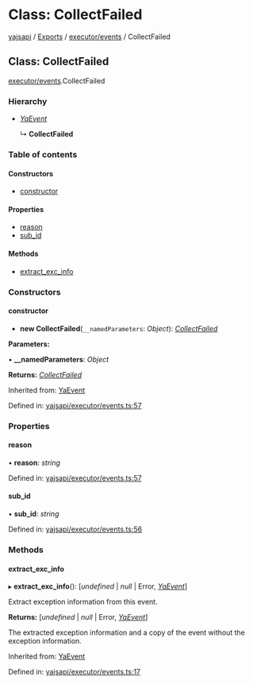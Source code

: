 # Class: CollectFailed

[yajsapi](../yajsapi.md) / [Exports](../modules/) / [executor/events](../modules/executor_events.md) / CollectFailed

## Class: CollectFailed

[executor/events](../modules/executor_events.md).CollectFailed

### Hierarchy

* [_YaEvent_](executor_events.yaevent.md)

  ↳ **CollectFailed**

### Table of contents

#### Constructors

* [constructor](executor_events.collectfailed.md#constructor)

#### Properties

* [reason](executor_events.collectfailed.md#reason)
* [sub\_id](executor_events.collectfailed.md#sub_id)

#### Methods

* [extract\_exc\_info](executor_events.collectfailed.md#extract_exc_info)

### Constructors

#### constructor

+ **new CollectFailed**\(`__namedParameters`: _Object_\): [_CollectFailed_](executor_events.collectfailed.md)

**Parameters:**

• **\_\_namedParameters**: _Object_

**Returns:** [_CollectFailed_](executor_events.collectfailed.md)

Inherited from: [YaEvent](executor_events.yaevent.md)

Defined in: [yajsapi/executor/events.ts:57](https://github.com/golemfactory/yajsapi/blob/289a25a/yajsapi/executor/events.ts#L57)

### Properties

#### reason

• **reason**: _string_

Defined in: [yajsapi/executor/events.ts:57](https://github.com/golemfactory/yajsapi/blob/289a25a/yajsapi/executor/events.ts#L57)

#### sub\_id

• **sub\_id**: _string_

Defined in: [yajsapi/executor/events.ts:56](https://github.com/golemfactory/yajsapi/blob/289a25a/yajsapi/executor/events.ts#L56)

### Methods

#### extract\_exc\_info

▸ **extract\_exc\_info**\(\): \[_undefined_ \| _null_ \| Error, [_YaEvent_](executor_events.yaevent.md)\]

Extract exception information from this event.

**Returns:** \[_undefined_ \| _null_ \| Error, [_YaEvent_](executor_events.yaevent.md)\]

The extracted exception information and a copy of the event without the exception information.

Inherited from: [YaEvent](executor_events.yaevent.md)

Defined in: [yajsapi/executor/events.ts:17](https://github.com/golemfactory/yajsapi/blob/289a25a/yajsapi/executor/events.ts#L17)

